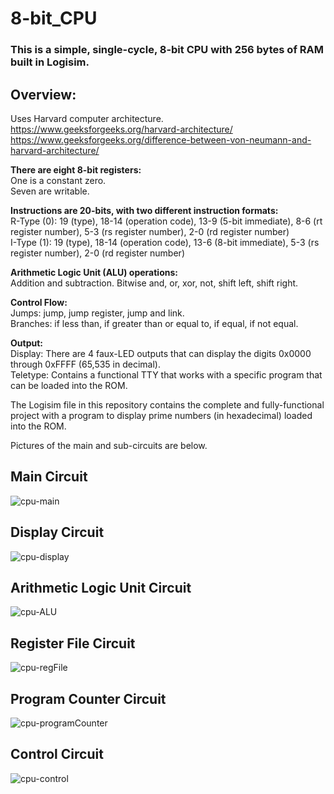 # 8-bit_CPU
### This is a simple, single-cycle, 8-bit CPU with 256 bytes of RAM built in Logisim.

## Overview:<br>
Uses Harvard computer architecture.<br>
https://www.geeksforgeeks.org/harvard-architecture/<br>
https://www.geeksforgeeks.org/difference-between-von-neumann-and-harvard-architecture/<br>

<b>There are eight 8-bit registers:</b><br>
One is a constant zero.<br>
Seven are writable.<br>

<b>Instructions are 20-bits, with two different instruction formats:</b><br>
R-Type (0): 19 (type), 18-14 (operation code), 13-9 (5-bit immediate), 8-6 (rt register number), 5-3 (rs register number), 2-0 (rd register number)<br>
I-Type (1): 19 (type), 18-14 (operation code), 13-6 (8-bit immediate), 5-3 (rs register number), 2-0 (rd register number)<br>

<b>Arithmetic Logic Unit (ALU) operations:</b><br>
Addition and subtraction. Bitwise and, or, xor, not, shift left, shift right.<br>

<b>Control Flow:</b><br>
Jumps: jump, jump register, jump and link.<br>
Branches: if less than, if greater than or equal to, if equal, if not equal.<br>

<b>Output:</b><br>
Display: There are 4 faux-LED outputs that can display the digits 0x0000 through 0xFFFF (65,535 in decimal).<br>
Teletype: Contains a functional TTY that works with a specific program that can be loaded into the ROM.<br>

The Logisim file in this repository contains the complete and fully-functional project with a program to display prime numbers (in hexadecimal) loaded into the ROM.<br>

Pictures of the main and sub-circuits are below.<br>

## Main Circuit
![cpu-main](https://user-images.githubusercontent.com/97967500/183528661-1ba10934-1b90-4174-b010-823f32e826ce.png)

## Display Circuit
![cpu-display](https://user-images.githubusercontent.com/97967500/183530020-bbf1220e-b0c8-4843-b36f-a610e0faf3b1.png)

## Arithmetic Logic Unit Circuit
![cpu-ALU](https://user-images.githubusercontent.com/97967500/183530075-7ec20816-0b31-4aa8-8668-58dc230cc4f0.png)

## Register File Circuit
![cpu-regFile](https://user-images.githubusercontent.com/97967500/183530085-48e12af9-31bc-4010-ab16-450b60a2febc.png)

## Program Counter Circuit
![cpu-programCounter](https://user-images.githubusercontent.com/97967500/183530332-a8374f60-4157-4160-a169-52ac0b1cb555.png)

## Control Circuit
![cpu-control](https://user-images.githubusercontent.com/97967500/183530117-aec396bf-a043-41dc-a2ca-6df93c71a458.png)

